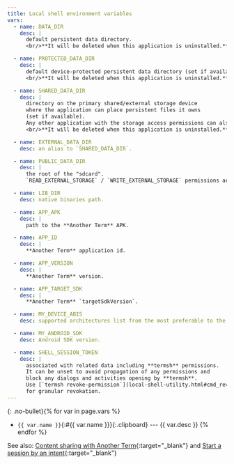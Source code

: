 ```yaml
---
title: Local shell environment variables
vars:
  - name: DATA_DIR
    desc: |
      default persistent data directory.
      <br/>**It will be deleted when this application is uninstalled.**

  - name: PROTECTED_DATA_DIR
    desc: |
      default device-protected persistent data directory (set if available).
      <br/>**It will be deleted when this application is uninstalled.**

  - name: SHARED_DATA_DIR
    desc: |
      directory on the primary shared/external storage device
      where the application can place persistent files it owns
      (set if available).
      Any other application with the storage access permissions can also access this place.
      <br/>**It will be deleted when this application is uninstalled.**

  - name: EXTERNAL_DATA_DIR
    desc: an alias to `SHARED_DATA_DIR`.

  - name: PUBLIC_DATA_DIR
    desc: |
      the root of the "sdcard".
      `READ_EXTERNAL_STORAGE` / `WRITE_EXTERNAL_STORAGE` permissions are required.

  - name: LIB_DIR
    desc: native binaries path.

  - name: APP_APK
    desc: |
      path to the **Another Term** APK.

  - name: APP_ID
    desc: |
      **Another Term** application id.

  - name: APP_VERSION
    desc: |
      **Another Term** version.

  - name: APP_TARGET_SDK
    desc: |
      **Another Term** `targetSdkVersion`.

  - name: MY_DEVICE_ABIS
    desc: supported architectures list from the most preferable to the least preferable.

  - name: MY_ANDROID_SDK
    desc: Android SDK version.

  - name: SHELL_SESSION_TOKEN
    desc: |
      associated with related data including **termsh** permissions.
      It can be unset to avoid propagation of any permissions and
      block any dialogs and activities opening by **termsh**.
      Use [`termsh revoke-permission`](local-shell-utility.html#cmd_revoke-permission)
      for granular revokation.
---
```


{: .no-bullet}{% for var in page.vars %}
* `{{ var.name }}`{:#{{ var.name }}}{:.clipboard} --- {{ var.desc }}
{% endfor %}

See also: [Content sharing with Another Term](local-shell-share-input.html#main_content){:target="_blank"}
and [Start a session by an intent](start-a-session-by-an-intent.html#main_content){:target="_blank"}
